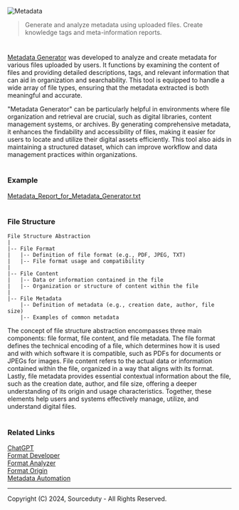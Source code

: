 ![Metadata](https://github.com/user-attachments/assets/faddb29b-6e9e-45e3-abf2-40183e1fa763)

> Generate and analyze metadata using uploaded files. Create knowledge tags and meta-information reports.
#

[Metadata Generator](https://chatgpt.com/g/g-9qNtgtKFT-metadata-generator) was developed  to analyze and create metadata for various files uploaded by users. It functions by examining the content of files and providing detailed descriptions, tags, and relevant information that can aid in organization and searchability. This tool is equipped to handle a wide array of file types, ensuring that the metadata extracted is both meaningful and accurate.

"Metadata Generator" can be particularly helpful in environments where file organization and retrieval are crucial, such as digital libraries, content management systems, or archives. By generating comprehensive metadata, it enhances the findability and accessibility of files, making it easier for users to locate and utilize their digital assets efficiently. This tool also aids in maintaining a structured dataset, which can improve workflow and data management practices within organizations.

#
### Example

[Metadata_Report_for_Metadata_Generator.txt](https://github.com/sourceduty/Metadata_Generator/files/15260596/Metadata_Report_for_Metadata_Generator.txt)

#
### File Structure

```
File Structure Abstraction
|
|-- File Format
|   |-- Definition of file format (e.g., PDF, JPEG, TXT)
|   |-- File format usage and compatibility
|
|-- File Content
|   |-- Data or information contained in the file
|   |-- Organization or structure of content within the file
|
|-- File Metadata
    |-- Definition of metadata (e.g., creation date, author, file size)
    |-- Examples of common metadata
```

The concept of file structure abstraction encompasses three main components: file format, file content, and file metadata. The file format defines the technical encoding of a file, which determines how it is used and with which software it is compatible, such as PDFs for documents or JPEGs for images. File content refers to the actual data or information contained within the file, organized in a way that aligns with its format. Lastly, file metadata provides essential contextual information about the file, such as the creation date, author, and file size, offering a deeper understanding of its origin and usage characteristics. Together, these elements help users and systems effectively manage, utilize, and understand digital files.

#
### Related Links

[ChatGPT](https://github.com/sourceduty/ChatGPT)
<br>
[Format Developer](https://github.com/sourceduty/Format_Developer)
<br>
[Format Analyzer](https://github.com/sourceduty/Format_Analyzer)
<br>
[Format Origin](https://github.com/sourceduty/Format_Origin)
<br>
[Metadata Automation](https://github.com/sourceduty/Metadata_Automation)

***
Copyright (C) 2024, Sourceduty - All Rights Reserved.

